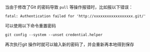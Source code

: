 当由于修改了Git 的密码导致 `pull` 等操作报错时，比如报以下错误：

```fatal: Authentication failed for 'http://xxxxxxxxxxxxxxxxxx.git/'```



可以使用以下命令重置密码

 ```shell
git config --system --unset credential.helper
 ```

再次执行git 操作时就可以输入新的密码了，并会重新再本地得到保存

